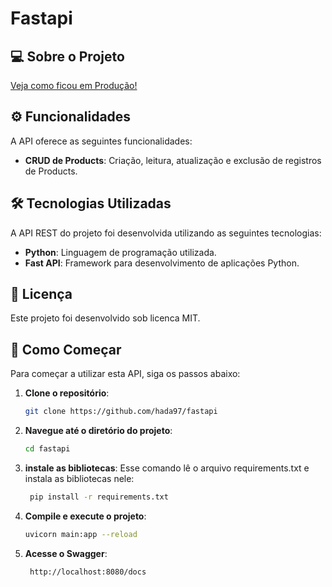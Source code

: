 ﻿# Fastapi

## 💻 Sobre o Projeto

[Veja como ficou em Produção!](https://fast-api-beh2a5g0b0gxand6.canadacentral-01.azurewebsites.net/docs)

## ⚙️ Funcionalidades

A API oferece as seguintes funcionalidades:
- **CRUD de Products**: Criação, leitura, atualização e exclusão de registros de Products.

## 🛠 Tecnologias Utilizadas

A API REST do projeto foi desenvolvida utilizando as seguintes tecnologias:
- **Python**: Linguagem de programação utilizada.
- **Fast API**: Framework para desenvolvimento de aplicações Python.


## 📝 Licença

Este projeto foi desenvolvido sob licenca MIT.

## 🚀 Como Começar

Para começar a utilizar esta API, siga os passos abaixo:

1. **Clone o repositório**:
    ```bash
    git clone https://github.com/hada97/fastapi
    
    ```

2. **Navegue até o diretório do projeto**:
    ```bash
    cd fastapi

    ```

3. **instale  as bibliotecas**: Esse comando lê o arquivo requirements.txt e instala as bibliotecas nele:
   ```bash
    pip install -r requirements.txt
   
    ```

4. **Compile e execute o projeto**:
    ```bash
    uvicorn main:app --reload     

    ```

5. **Acesse o Swagger**:
   ```bash
    http://localhost:8080/docs

    ```

